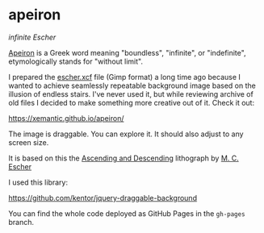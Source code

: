 # apeiron
_infinite Escher_

[Apeiron](https://en.wikipedia.org/wiki/Apeiron_(cosmology)) is a Greek word
meaning "boundless", "infinite", or "indefinite", etymologically stands
for "without limit".

I prepared the [escher.xcf](escher.xcf) file (Gimp format) a long time ago because
I wanted to achieve seamlessly repeatable background image based on the
illusion of endless stairs. I've never used it, but while reviewing archive of old files
I decided to make something more creative out of it. Check it out:

https://xemantic.github.io/apeiron/

The image is draggable. You can explore it. It should also adjust to any
screen size.

It is based on this the [Ascending and Descending](https://en.wikipedia.org/wiki/Ascending_and_Descending)
lithograph by [M. C. Escher](https://en.wikipedia.org/wiki/M._C._Escher)
 
I used this library:
 
https://github.com/kentor/jquery-draggable-background

You can find the whole code deployed as GitHub Pages in the `gh-pages` branch.

